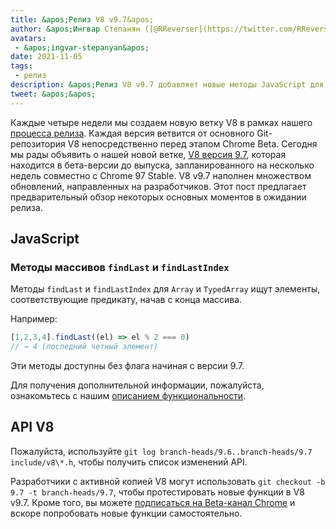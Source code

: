```yaml
---
title: &apos;Релиз V8 v9.7&apos;
author: &apos;Ингвар Степанян ([@RReverser](https://twitter.com/RReverser))&apos;
avatars:
 - &apos;ingvar-stepanyan&apos;
date: 2021-11-05
tags:
 - релиз
description: &apos;Релиз V8 v9.7 добавляет новые методы JavaScript для поиска назад в массивах.&apos;
tweet: &apos;&apos;
---
```

Каждые четыре недели мы создаем новую ветку V8 в рамках нашего [процесса релиза](https://v8.dev/docs/release-process). Каждая версия ветвится от основного Git-репозитория V8 непосредственно перед этапом Chrome Beta. Сегодня мы рады объявить о нашей новой ветке, [V8 версия 9.7](https://chromium.googlesource.com/v8/v8.git/+log/branch-heads/9.7), которая находится в бета-версии до выпуска, запланированного на несколько недель совместно с Chrome 97 Stable. V8 v9.7 наполнен множеством обновлений, направленных на разработчиков. Этот пост предлагает предварительный обзор некоторых основных моментов в ожидании релиза.

<!--truncate-->
## JavaScript

### Методы массивов `findLast` и `findLastIndex`

Методы `findLast` и `findLastIndex` для `Array` и `TypedArray` ищут элементы, соответствующие предикату, начав с конца массива.

Например:

```js
[1,2,3,4].findLast((el) => el % 2 === 0)
// → 4 (последний четный элемент)
```

Эти методы доступны без флага начиная с версии 9.7.

Для получения дополнительной информации, пожалуйста, ознакомьтесь с нашим [описанием функциональности](https://v8.dev/features/finding-in-arrays#finding-elements-from-the-end).

## API V8

Пожалуйста, используйте `git log branch-heads/9.6..branch-heads/9.7 include/v8\*.h`, чтобы получить список изменений API.

Разработчики с активной копией V8 могут использовать `git checkout -b 9.7 -t branch-heads/9.7`, чтобы протестировать новые функции в V8 v9.7. Кроме того, вы можете [подписаться на Beta-канал Chrome](https://www.google.com/chrome/browser/beta.html) и вскоре попробовать новые функции самостоятельно.
